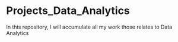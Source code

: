 # Projects_Data_Analytics
In this repository, I will accumulate all my work those relates to Data Analytics
